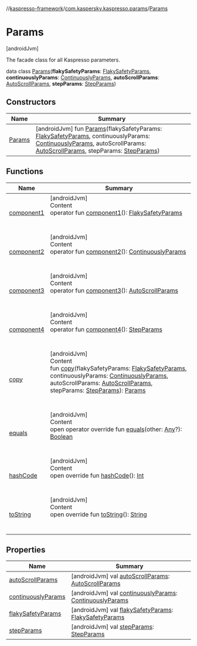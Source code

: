 //[kaspresso-framework](../../index.md)/[com.kaspersky.kaspresso.params](../index.md)/[Params](index.md)



# Params  
 [androidJvm] 

The facade class for all Kaspresso parameters.

data class [Params](index.md)(**flakySafetyParams**: [FlakySafetyParams](../-flaky-safety-params/index.md), **continuouslyParams**: [ContinuouslyParams](../-continuously-params/index.md), **autoScrollParams**: [AutoScrollParams](../-auto-scroll-params/index.md), **stepParams**: [StepParams](../-step-params/index.md))   


## Constructors  
  
|  Name|  Summary| 
|---|---|
| [Params](-params.md)|  [androidJvm] fun [Params](-params.md)(flakySafetyParams: [FlakySafetyParams](../-flaky-safety-params/index.md), continuouslyParams: [ContinuouslyParams](../-continuously-params/index.md), autoScrollParams: [AutoScrollParams](../-auto-scroll-params/index.md), stepParams: [StepParams](../-step-params/index.md))   <br>


## Functions  
  
|  Name|  Summary| 
|---|---|
| [component1](component1.md)| [androidJvm]  <br>Content  <br>operator fun [component1](component1.md)(): [FlakySafetyParams](../-flaky-safety-params/index.md)  <br><br><br>
| [component2](component2.md)| [androidJvm]  <br>Content  <br>operator fun [component2](component2.md)(): [ContinuouslyParams](../-continuously-params/index.md)  <br><br><br>
| [component3](component3.md)| [androidJvm]  <br>Content  <br>operator fun [component3](component3.md)(): [AutoScrollParams](../-auto-scroll-params/index.md)  <br><br><br>
| [component4](component4.md)| [androidJvm]  <br>Content  <br>operator fun [component4](component4.md)(): [StepParams](../-step-params/index.md)  <br><br><br>
| [copy](copy.md)| [androidJvm]  <br>Content  <br>fun [copy](copy.md)(flakySafetyParams: [FlakySafetyParams](../-flaky-safety-params/index.md), continuouslyParams: [ContinuouslyParams](../-continuously-params/index.md), autoScrollParams: [AutoScrollParams](../-auto-scroll-params/index.md), stepParams: [StepParams](../-step-params/index.md)): [Params](index.md)  <br><br><br>
| [equals](https://kotlinlang.org/api/latest/jvm/stdlib/kotlin/-any/equals.html)| [androidJvm]  <br>Content  <br>open operator override fun [equals](https://kotlinlang.org/api/latest/jvm/stdlib/kotlin/-any/equals.html)(other: [Any](https://kotlinlang.org/api/latest/jvm/stdlib/kotlin/-any/index.html)?): [Boolean](https://kotlinlang.org/api/latest/jvm/stdlib/kotlin/-boolean/index.html)  <br><br><br>
| [hashCode](https://kotlinlang.org/api/latest/jvm/stdlib/kotlin/-any/hash-code.html)| [androidJvm]  <br>Content  <br>open override fun [hashCode](https://kotlinlang.org/api/latest/jvm/stdlib/kotlin/-any/hash-code.html)(): [Int](https://kotlinlang.org/api/latest/jvm/stdlib/kotlin/-int/index.html)  <br><br><br>
| [toString](https://kotlinlang.org/api/latest/jvm/stdlib/kotlin/-any/to-string.html)| [androidJvm]  <br>Content  <br>open override fun [toString](https://kotlinlang.org/api/latest/jvm/stdlib/kotlin/-any/to-string.html)(): [String](https://kotlinlang.org/api/latest/jvm/stdlib/kotlin/-string/index.html)  <br><br><br>


## Properties  
  
|  Name|  Summary| 
|---|---|
| [autoScrollParams](index.md#com.kaspersky.kaspresso.params/Params/autoScrollParams/#/PointingToDeclaration/)|  [androidJvm] val [autoScrollParams](index.md#com.kaspersky.kaspresso.params/Params/autoScrollParams/#/PointingToDeclaration/): [AutoScrollParams](../-auto-scroll-params/index.md)   <br>
| [continuouslyParams](index.md#com.kaspersky.kaspresso.params/Params/continuouslyParams/#/PointingToDeclaration/)|  [androidJvm] val [continuouslyParams](index.md#com.kaspersky.kaspresso.params/Params/continuouslyParams/#/PointingToDeclaration/): [ContinuouslyParams](../-continuously-params/index.md)   <br>
| [flakySafetyParams](index.md#com.kaspersky.kaspresso.params/Params/flakySafetyParams/#/PointingToDeclaration/)|  [androidJvm] val [flakySafetyParams](index.md#com.kaspersky.kaspresso.params/Params/flakySafetyParams/#/PointingToDeclaration/): [FlakySafetyParams](../-flaky-safety-params/index.md)   <br>
| [stepParams](index.md#com.kaspersky.kaspresso.params/Params/stepParams/#/PointingToDeclaration/)|  [androidJvm] val [stepParams](index.md#com.kaspersky.kaspresso.params/Params/stepParams/#/PointingToDeclaration/): [StepParams](../-step-params/index.md)   <br>

